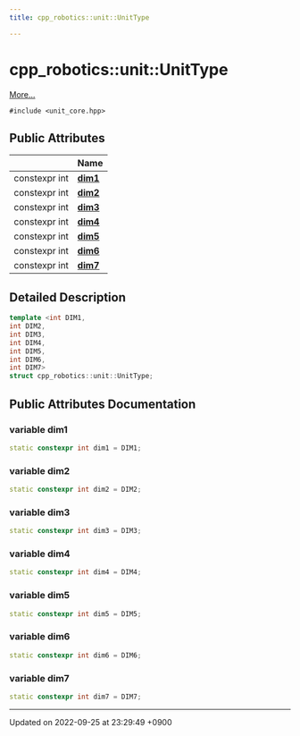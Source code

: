 ```yaml
---
title: cpp_robotics::unit::UnitType

---
```


# cpp_robotics::unit::UnitType



 [More...](#detailed-description)


`#include <unit_core.hpp>`

## Public Attributes

|                | Name           |
| -------------- | -------------- |
| constexpr int | **[dim1](/cpp_robotics/doxybook/Classes/structcpp__robotics_1_1unit_1_1UnitType/#variable-dim1)**  |
| constexpr int | **[dim2](/cpp_robotics/doxybook/Classes/structcpp__robotics_1_1unit_1_1UnitType/#variable-dim2)**  |
| constexpr int | **[dim3](/cpp_robotics/doxybook/Classes/structcpp__robotics_1_1unit_1_1UnitType/#variable-dim3)**  |
| constexpr int | **[dim4](/cpp_robotics/doxybook/Classes/structcpp__robotics_1_1unit_1_1UnitType/#variable-dim4)**  |
| constexpr int | **[dim5](/cpp_robotics/doxybook/Classes/structcpp__robotics_1_1unit_1_1UnitType/#variable-dim5)**  |
| constexpr int | **[dim6](/cpp_robotics/doxybook/Classes/structcpp__robotics_1_1unit_1_1UnitType/#variable-dim6)**  |
| constexpr int | **[dim7](/cpp_robotics/doxybook/Classes/structcpp__robotics_1_1unit_1_1UnitType/#variable-dim7)**  |

## Detailed Description

```cpp
template <int DIM1,
int DIM2,
int DIM3,
int DIM4,
int DIM5,
int DIM6,
int DIM7>
struct cpp_robotics::unit::UnitType;
```

## Public Attributes Documentation

### variable dim1

```cpp
static constexpr int dim1 = DIM1;
```


### variable dim2

```cpp
static constexpr int dim2 = DIM2;
```


### variable dim3

```cpp
static constexpr int dim3 = DIM3;
```


### variable dim4

```cpp
static constexpr int dim4 = DIM4;
```


### variable dim5

```cpp
static constexpr int dim5 = DIM5;
```


### variable dim6

```cpp
static constexpr int dim6 = DIM6;
```


### variable dim7

```cpp
static constexpr int dim7 = DIM7;
```


-------------------------------

Updated on 2022-09-25 at 23:29:49 +0900